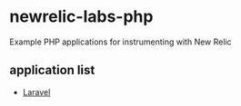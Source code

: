 # newrelic-labs-php
Example PHP applications for instrumenting with New Relic

## application list

- [Laravel](/laravel)